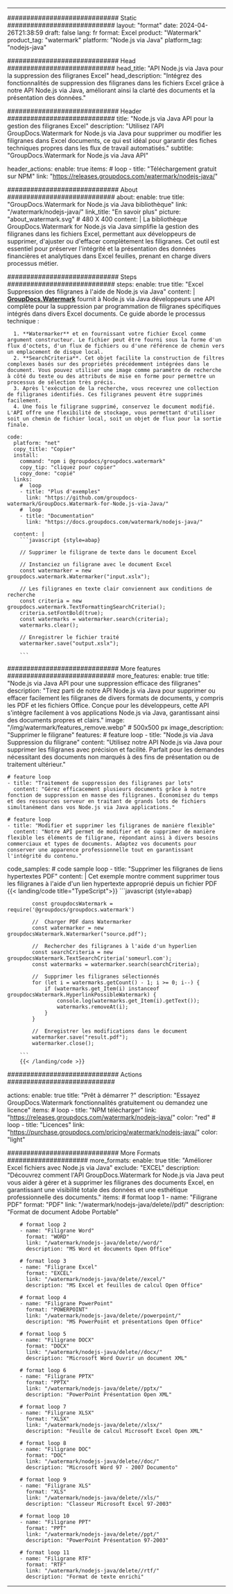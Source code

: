 
---
############################# Static ############################
layout: "format"
date:  2024-04-26T21:38:59
draft: false
lang: fr
format: Excel
product: "Watermark"
product_tag: "watermark"
platform: "Node.js via Java"
platform_tag: "nodejs-java"

############################# Head ############################
head_title: "API Node.js via Java pour la suppression des filigranes Excel"
head_description: "Intégrez des fonctionnalités de suppression des filigranes dans les fichiers Excel grâce à notre API Node.js via Java, améliorant ainsi la clarté des documents et la présentation des données."

############################# Header ############################
title: "Node.js via Java API pour la gestion des filigranes Excel" 
description: "Utilisez l'API GroupDocs.Watermark for Node.js via Java pour supprimer ou modifier les filigranes dans Excel documents, ce qui est idéal pour garantir des fiches techniques propres dans les flux de travail automatisés."
subtitle: "GroupDocs.Watermark for Node.js via Java API" 

header_actions:
  enable: true
  items:
    #  loop
    - title: "Téléchargement gratuit sur NPM"
      link: "https://releases.groupdocs.com/watermark/nodejs-java/"
      
############################# About ############################
about:
    enable: true
    title: "GroupDocs.Watermark for Node.js via Java bibliothèque"
    link: "/watermark/nodejs-java/"
    link_title: "En savoir plus"
    picture: "about_watermark.svg" # 480 X 400
    content: |
       La bibliothèque GroupDocs.Watermark for Node.js via Java simplifie la gestion des filigranes dans les fichiers Excel, permettant aux développeurs de supprimer, d'ajuster ou d'effacer complètement les filigranes. Cet outil est essentiel pour préserver l'intégrité et la présentation des données financières et analytiques dans Excel feuilles, prenant en charge divers processus métier.

############################# Steps ############################
steps:
    enable: true
    title: "Excel Suppression des filigranes à l'aide de Node.js via Java"
    content: |
      **[GroupDocs.Watermark](https://products.groupdocs.com/watermark/nodejs-java/)** fournit à Node.js via Java développeurs une API complète pour la suppression par programmation de filigranes spécifiques intégrés dans divers Excel documents. Ce guide aborde le processus technique :
      
      1. **Watermarker** et en fournissant votre fichier Excel comme argument constructeur. Le fichier peut être fourni sous la forme d'un flux d'octets, d'un flux de fichiers ou d'une référence de chemin vers un emplacement de disque local.
      2. **SearchCriteria**. Cet objet facilite la construction de filtres complexes basés sur des propriétés précédemment intégrées dans le document. Vous pouvez utiliser une image comme paramètre de recherche à côté du texte ou des attributs de mise en forme pour permettre un processus de sélection très précis.
      3. Après l'exécution de la recherche, vous recevrez une collection de filigranes identifiés. Ces filigranes peuvent être supprimés facilement.
      4. Une fois le filigrane supprimé, conservez le document modifié. L'API offre une flexibilité de stockage, vous permettant d'utiliser soit un chemin de fichier local, soit un objet de flux pour la sortie finale.
   
    code:
      platform: "net"
      copy_title: "Copier"
      install:
        command: "npm i @groupdocs/groupdocs.watermark"
        copy_tip: "cliquez pour copier"
        copy_done: "copié"
      links:
        #  loop
        - title: "Plus d'exemples"
          link: "https://github.com/groupdocs-watermark/GroupDocs.Watermark-for-Node.js-via-Java/"
        #  loop
        - title: "Documentation"
          link: "https://docs.groupdocs.com/watermark/nodejs-java/"
          
      content: |
        ```javascript {style=abap}

        // Supprimer le filigrane de texte dans le document Excel

        // Instanciez un filigrane avec le document Excel
        const watermarker = new groupdocs.watermark.Watermarker("input.xslx");
        
        // Les filigranes en texte clair conviennent aux conditions de recherche
        const criteria = new groupdocs.watermark.TextFormattingSearchCriteria();
        criteria.setFontBold(true);
        const watermarks = watermarker.search(criteria);
        watermarks.clear();

        // Enregistrer le fichier traité
        watermarker.save("output.xslx");
        
        ```            

############################# More features ############################
more_features:
  enable: true
  title: "Node.js via Java API pour une suppression efficace des filigranes"
  description: "Tirez parti de notre API Node.js via Java pour supprimer ou effacer facilement les filigranes de divers formats de documents, y compris les PDF et les fichiers Office. Conçue pour les développeurs, cette API s'intègre facilement à vos applications Node.js via Java, garantissant ainsi des documents propres et clairs."
  image: "/img/watermark/features_remove.webp" # 500x500 px
  image_description: "Supprimer le filigrane"
  features:
    # feature loop
    - title: "Node.js via Java Suppression du filigrane"
      content: "Utilisez notre API Node.js via Java pour supprimer les filigranes avec précision et facilité. Parfait pour les demandes nécessitant des documents non marqués à des fins de présentation ou de traitement ultérieur."

    # feature loop
    - title: "Traitement de suppression des filigranes par lots"
      content: "Gérez efficacement plusieurs documents grâce à notre fonction de suppression en masse des filigranes. Économisez du temps et des ressources serveur en traitant de grands lots de fichiers simultanément dans vos Node.js via Java applications."

    # feature loop
    - title: "Modifier et supprimer les filigranes de manière flexible"
      content: "Notre API permet de modifier et de supprimer de manière flexible les éléments de filigrane, répondant ainsi à divers besoins commerciaux et types de documents. Adaptez vos documents pour conserver une apparence professionnelle tout en garantissant l'intégrité du contenu."
      
  code_samples:
    # code sample loop
    - title: "Supprimer les filigranes de liens hypertextes PDF"
      content: |
        Cet exemple montre comment supprimer tous les filigranes à l'aide d'un lien hypertexte approprié depuis un fichier PDF
        {{< landing/code title="TypeScript">}}
        ```javascript {style=abap}
        
            const groupdocsWatermark = require('@groupdocs/groupdocs.watermark')

            //  Charger PDF dans Watermarker
            const watermarker = new groupdocsWatermark.Watermarker("source.pdf");

            //  Rechercher des filigranes à l'aide d'un hyperlien
            const searchCriteria = new groupdocsWatermark.TextSearchCriteria('someurl.com');
            const watermarks = watermarker.search(searchCriteria);
  
            //  Supprimer les filigranes sélectionnés
            for (let i = watermarks.getCount() - 1; i >= 0; i--) {
                if (watermarks.get_Item(i) instanceof groupdocsWatermark.HyperlinkPossibleWatermark) {
                    console.log(watermarks.get_Item(i).getText());
                    watermarks.removeAt(i);
                }
            }

            //  Enregistrer les modifications dans le document
            watermarker.save("result.pdf");
            watermarker.close();

        ```
        {{< /landing/code >}}


############################# Actions ############################

actions:
  enable: true
  title: "Prêt à démarrer ?"
  description: "Essayez GroupDocs.Watermark fonctionnalités gratuitement ou demandez une licence"
  items:
    #  loop
    - title: "NPM télécharger"
      link: "https://releases.groupdocs.com/watermark/nodejs-java/"
      color: "red"
        #  loop
    - title: "Licences"
      link: "https://purchase.groupdocs.com/pricing/watermark/nodejs-java/"
      color: "light"


############################# More Formats #####################
more_formats:
    enable: true
    title: "Améliorer Excel fichiers avec Node.js via Java"
    exclude: "EXCEL"
    description: "Découvrez comment l'API GroupDocs.Watermark for Node.js via Java peut vous aider à gérer et à supprimer les filigranes des documents Excel, en garantissant une visibilité totale des données et une esthétique professionnelle des documents."
    items: 
        # format loop 1
        - name: "Filigrane PDF"
          format: "PDF"
          link: "/watermark/nodejs-java/delete//pdf/"
          description: "Format de document Adobe Portable"

        # format loop 2
        - name: "Filigrane Word"
          format: "WORD"
          link: "/watermark/nodejs-java/delete//word/"
          description: "MS Word et documents Open Office"
          
        # format loop 3
        - name: "Filigrane Excel"
          format: "EXCEL"
          link: "/watermark/nodejs-java/delete//excel/"
          description: "MS Excel et feuilles de calcul Open Office"

        # format loop 4
        - name: "Filigrane PowerPoint"
          format: "POWERPOINT"
          link: "/watermark/nodejs-java/delete//powerpoint/"
          description: "MS PowerPoint et présentations Open Office"

        # format loop 5
        - name: "Filigrane DOCX"
          format: "DOCX"
          link: "/watermark/nodejs-java/delete//docx/"
          description: "Microsoft Word Ouvrir un document XML"
          
        # format loop 6
        - name: "Filigrane PPTX"
          format: "PPTX"
          link: "/watermark/nodejs-java/delete//pptx/"
          description: "PowerPoint Présentation Open XML"
          
        # format loop 7
        - name: "Filigrane XLSX"
          format: "XLSX"
          link: "/watermark/nodejs-java/delete//xlsx/"
          description: "Feuille de calcul Microsoft Excel Open XML"

        # format loop 8
        - name: "Filigrane DOC"
          format: "DOC"
          link: "/watermark/nodejs-java/delete//doc/"
          description: "Microsoft Word 97 - 2007 Documento"

        # format loop 9
        - name: "Filigrane XLS"
          format: "XLS"
          link: "/watermark/nodejs-java/delete//xls/"
          description: "Classeur Microsoft Excel 97-2003"

        # format loop 10
        - name: "Filigrane PPT"
          format: "PPT"
          link: "/watermark/nodejs-java/delete//ppt/"
          description: "PowerPoint Présentation 97-2003"

        # format loop 11
        - name: "Filigrane RTF"
          format: "RTF"
          link: "/watermark/nodejs-java/delete//rtf/"
          description: "Format de texte enrichi"

---